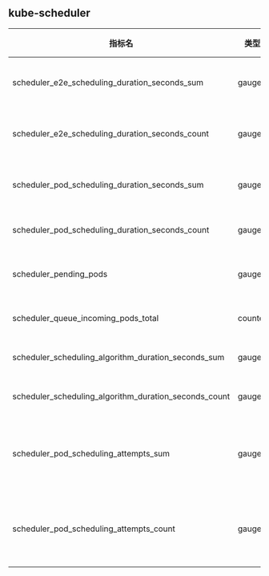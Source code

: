 ## kube-scheduler
|  指标名   | 类型|含义  | 说明| 
|  ----  | ----  | ---- |---| 
| scheduler_e2e_scheduling_duration_seconds_sum	| gauge|	端到端调度延迟记录和 | 
| scheduler_e2e_scheduling_duration_seconds_count	| gauge|	端到端调度延迟记录数 | 
| scheduler_pod_scheduling_duration_seconds_sum	| gauge|	调度延迟记录和 | 分析次数|
| scheduler_pod_scheduling_duration_seconds_count	| gauge|	调度延迟记录数 | 
| scheduler_pending_pods	| gauge|	调度队列pending pod数| 
| scheduler_queue_incoming_pods_total	| counter|	进入调度队列pod数| 
| scheduler_scheduling_algorithm_duration_seconds_sum	| gauge|	调度算法延迟记录和| 
| scheduler_scheduling_algorithm_duration_seconds_count	| gauge|	调度算法延迟记录数| 
| scheduler_pod_scheduling_attempts_sum	| gauge|	成功调度一个pod 的尝试次数记录和| 
| scheduler_pod_scheduling_attempts_count	| gauge|	成功调度一个pod 的尝试次数记录数| 




